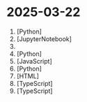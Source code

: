# 2025-03-22

1. [](https://github.comundefined "OCRmyPDF adds an OCR text layer to scanned PDF files, allowing them to be searched") [Python]
2. [](https://github.comundefined "GenAI Cookbook") [JupyterNotebook]
3. [](https://github.comundefined "Explain complex systems using visuals and simple terms. Help you prepare for system design interviews.") 
4. [](https://github.comundefined "real time face swap and one-click video deepfake with only a single image") [Python]
5. [](https://github.comundefined "24 Lessons, 12 Weeks, Get Started as a Web Developer") [JavaScript]
6. [](https://github.comundefined "Investment Research for Everyone, Everywhere.") [Python]
7. [](https://github.comundefined "🚀 Curated list of open-source, self-hosted projects deployable with Docker and docker-compose. Your go-to resource for amazing self-hostable software.") [HTML]
8. [](https://github.comundefined "🧡 Follow everything in one place") [TypeScript]
9. [](https://github.comundefined "Admin Dashboard UI built with Shadcn and Vite.") [TypeScript]
